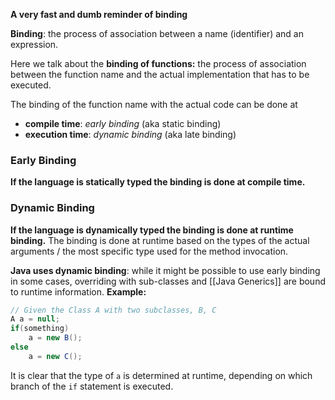 **A very fast and dumb reminder of binding**

**Binding**: the process of association between a name (identifier) and an expression. 

Here we talk about the **binding of functions:** the process of association between the function name and the actual implementation that has to be executed. 

The binding of the function name with the actual code can be done at 
- **compile time**: *early binding* (aka static binding)
- **execution time**: *dynamic binding* (aka late binding)
### Early Binding
**If the language is statically typed the binding is done at compile time.** 
### Dynamic Binding
**If the language is dynamically typed the binding is done at runtime binding.**
The binding is done at runtime based on the types of the actual arguments / the most specific type used for the method invocation.

**Java uses dynamic binding**: while it might be possible to use early binding in some cases, overriding with sub-classes and [[Java Generics]] are bound to runtime information. 
**Example:**
```Java
// Given the Class A with two subclasses, B, C
A a = null;
if(something)
	a = new B();
else 
	a = new C();
```
It is clear that the type of `a` is determined at runtime, depending on which branch of the `if` statement is executed.